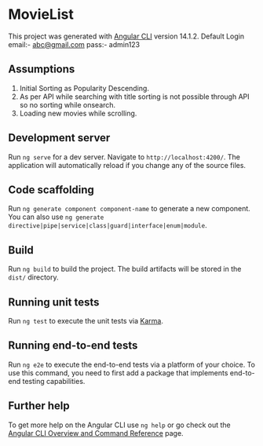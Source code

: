 # MovieList

This project was generated with [Angular CLI](https://github.com/angular/angular-cli) version 14.1.2.
Default Login
email:- abc@gmail.com
pass:- admin123

## Assumptions

 1) Initial Sorting as Popularity Descending.
 2) As per API while searching with title sorting is not possible through API so no sorting while     onsearch.
 3) Loading new movies while scrolling.


## Development server

Run `ng serve` for a dev server. Navigate to `http://localhost:4200/`. The application will automatically reload if you change any of the source files.

## Code scaffolding

Run `ng generate component component-name` to generate a new component. You can also use `ng generate directive|pipe|service|class|guard|interface|enum|module`.

## Build

Run `ng build` to build the project. The build artifacts will be stored in the `dist/` directory.

## Running unit tests

Run `ng test` to execute the unit tests via [Karma](https://karma-runner.github.io).

## Running end-to-end tests

Run `ng e2e` to execute the end-to-end tests via a platform of your choice. To use this command, you need to first add a package that implements end-to-end testing capabilities.

## Further help

To get more help on the Angular CLI use `ng help` or go check out the [Angular CLI Overview and Command Reference](https://angular.io/cli) page.
